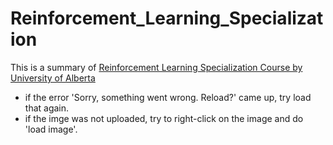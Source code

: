 # Reinforcement_Learning_Specialization

This is a summary of [Reinforcement Learning Specialization Course by University of Alberta](https://www.coursera.org/specializations/reinforcement-learning)

  - if the error 'Sorry, something went wrong. Reload?' came up, try load that again.
  - if the imge was not uploaded, try to right-click on the image and do 'load image'.
